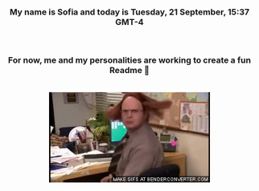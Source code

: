 


<div align="center">
<h3 >My name is Sofia and today is Tuesday, 21 September, 15:37 GMT-4</h3><br>
<h3 >For now, me and my personalities are working to create a fun Readme 👋
</h3><br>
<img src='img/dwight.gif' alt='working...'/>
</div>
